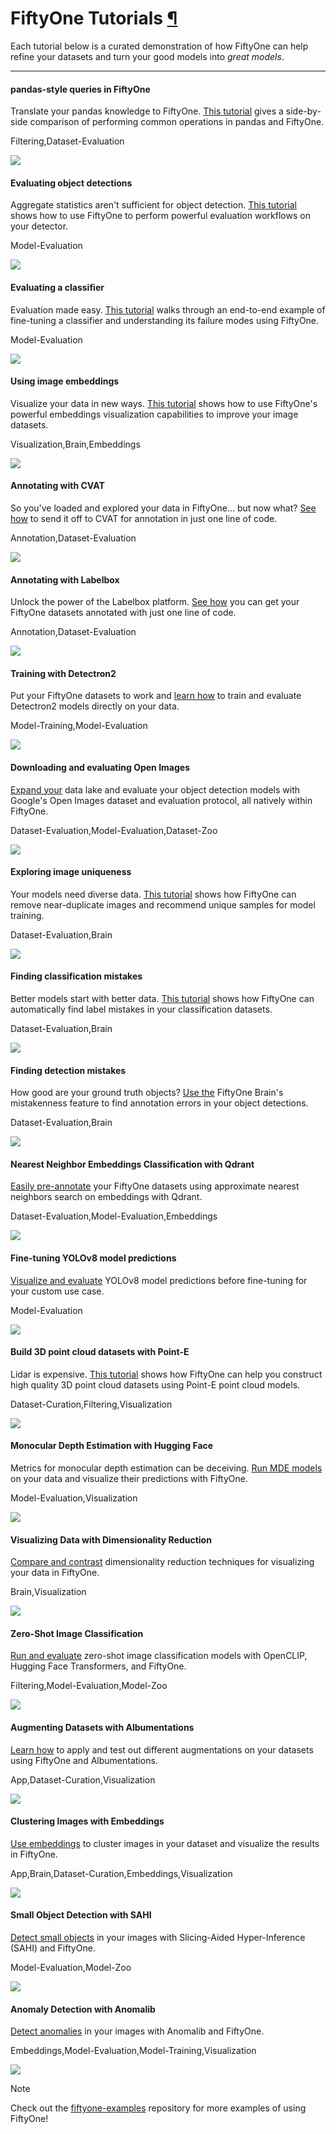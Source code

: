 # FiftyOne Tutorials [¶](\#fiftyone-tutorials "Permalink to this headline")

Each tutorial below is a curated demonstration of how FiftyOne can help refine
your datasets and turn your good models into _great models_.

* * *

#### pandas-style queries in FiftyOne

Translate your pandas knowledge to FiftyOne. [This tutorial](./pandas_comparison.ipynb) gives a side-by-side comparison of performing common operations in pandas and FiftyOne.

Filtering,Dataset-Evaluation

![](../_static/images/tutorials/pandas_tutorial.png)

#### Evaluating object detections

Aggregate statistics aren't sufficient for object detection. [This tutorial](evaluate_detections.ipynb) shows how to use FiftyOne to perform powerful evaluation workflows on your detector.

Model-Evaluation

![](../_static/images/tutorials/evaluate_detections.png)

#### Evaluating a classifier

Evaluation made easy. [This tutorial](evaluate_classifications.ipynb) walks through an end-to-end example of fine-tuning a classifier and understanding its failure modes using FiftyOne.

Model-Evaluation

![](../_static/images/tutorials/evaluate_classifications.png)

#### Using image embeddings

Visualize your data in new ways. [This tutorial](image_embeddings.ipynb) shows how to use FiftyOne's powerful embeddings visualization capabilities to improve your image datasets.

Visualization,Brain,Embeddings

![](../_static/images/tutorials/image_embeddings.png)

#### Annotating with CVAT

So you've loaded and explored your data in FiftyOne... but now what? [See how](cvat_annotation.ipynb) to send it off to CVAT for annotation in just one line of code.

Annotation,Dataset-Evaluation

![](../_static/images/tutorials/cvat_segmentation.png)

#### Annotating with Labelbox

Unlock the power of the Labelbox platform. [See how](labelbox_annotation.ipynb) you can get your FiftyOne datasets annotated with just one line of code.

Annotation,Dataset-Evaluation

![](../_static/images/tutorials/labelbox_square.png)

#### Training with Detectron2

Put your FiftyOne datasets to work and [learn how](detectron2.ipynb) to train and evaluate Detectron2 models directly on your data.

Model-Training,Model-Evaluation

![](../_static/images/tutorials/detectron2.png)

#### Downloading and evaluating Open Images

[Expand your](open_images.ipynb) data lake and evaluate your object detection models with Google's Open Images dataset and evaluation protocol, all natively within FiftyOne.

Dataset-Evaluation,Model-Evaluation,Dataset-Zoo

![](../_static/images/tutorials/open_images.png)

#### Exploring image uniqueness

Your models need diverse data. [This tutorial](uniqueness.ipynb) shows how FiftyOne can remove near-duplicate images and recommend unique samples for model training.

Dataset-Evaluation,Brain

![](../_static/images/tutorials/uniqueness.png)

#### Finding classification mistakes

Better models start with better data. [This tutorial](classification_mistakes.ipynb) shows how FiftyOne can automatically find label mistakes in your classification datasets.

Dataset-Evaluation,Brain

![](../_static/images/tutorials/classification_mistakes.png)

#### Finding detection mistakes

How good are your ground truth objects? [Use the](detection_mistakes.ipynb) FiftyOne Brain's mistakenness feature to find annotation errors in your object detections.

Dataset-Evaluation,Brain

![](../_static/images/tutorials/detection_mistakes.png)

#### Nearest Neighbor Embeddings Classification with Qdrant

[Easily pre-annotate](qdrant.ipynb) your FiftyOne datasets using approximate nearest neighbors search on embeddings with Qdrant.

Dataset-Evaluation,Model-Evaluation,Embeddings

![](../_static/images/tutorials/qdrant.png)

#### Fine-tuning YOLOv8 model predictions

[Visualize and evaluate](yolov8.ipynb) YOLOv8 model predictions before fine-tuning for your custom use case.

Model-Evaluation

![](../_static/images/tutorials/yolov8.png)

#### Build 3D point cloud datasets with Point-E

Lidar is expensive. [This tutorial](pointe.ipynb) shows how FiftyOne can help you construct high quality 3D point cloud datasets using Point-E point cloud models.

Dataset-Curation,Filtering,Visualization

![](../_static/images/tutorials/pointe.png)

#### Monocular Depth Estimation with Hugging Face

Metrics for monocular depth estimation can be deceiving. [Run MDE models](monocular_depth_estimation.ipynb) on your data and visualize their predictions with FiftyOne.

Model-Evaluation,Visualization

![](../_static/images/tutorials/monocular_depth_estimation.png)

#### Visualizing Data with Dimensionality Reduction

[Compare and contrast](dimension_reduction.ipynb) dimensionality reduction techniques for visualizing your data in FiftyOne.

Brain,Visualization

![](../_static/images/tutorials/dimension_reduction.png)

#### Zero-Shot Image Classification

[Run and evaluate](zero_shot_classification.ipynb) zero-shot image classification models with OpenCLIP, Hugging Face Transformers, and FiftyOne.

Filtering,Model-Evaluation,Model-Zoo

![](../_static/images/tutorials/zero_shot_classification.png)

#### Augmenting Datasets with Albumentations

[Learn how](data_augmentation.ipynb) to apply and test out different augmentations on your datasets using FiftyOne and Albumentations.

App,Dataset-Curation,Visualization

![](../_static/images/tutorials/data_augmentation.png)

#### Clustering Images with Embeddings

[Use embeddings](clustering.ipynb) to cluster images in your dataset and visualize the results in FiftyOne.

App,Brain,Dataset-Curation,Embeddings,Visualization

![](../_static/images/tutorials/clustering.jpg)

#### Small Object Detection with SAHI

[Detect small objects](small_object_detection.ipynb) in your images with Slicing-Aided Hyper-Inference (SAHI) and FiftyOne.

Model-Evaluation,Model-Zoo

![](../_static/images/tutorials/small_object_detection.jpg)

#### Anomaly Detection with Anomalib

[Detect anomalies](anomaly_detection.ipynb) in your images with Anomalib and FiftyOne.

Embeddings,Model-Evaluation,Model-Training,Visualization

![](../_static/images/tutorials/anomaly_detection.jpg)

Note

Check out the
[fiftyone-examples](https://github.com/voxel51/fiftyone-examples)
repository for more examples of using FiftyOne!

